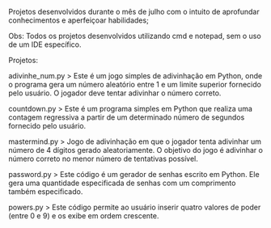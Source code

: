 Projetos desenvolvidos durante o mês de julho com o intuito de aprofundar conhecimentos e aperfeiçoar habilidades;

Obs: Todos os projetos desenvolvidos utilizando cmd e notepad, sem o uso de um IDE específico.

Projetos:

adivinhe_num.py > Este é um jogo simples de adivinhação em Python, onde o programa gera um número aleatório entre 1 e um limite superior  fornecido pelo usuário. O jogador deve tentar adivinhar o número correto.

countdown.py > Este é um programa simples em Python que realiza uma contagem regressiva a partir de um determinado número de segundos fornecido pelo usuário.

mastermind.py > Jogo de adivinhação em que o jogador tenta adivinhar um número de 4 dígitos gerado aleatoriamente. O objetivo do jogo é adivinhar o número correto no menor número de tentativas possível.

password.py > Este código é um gerador de senhas escrito em Python. Ele gera uma quantidade especificada de senhas com um comprimento também especificado.

powers.py > Este código permite ao usuário inserir quatro valores de poder (entre 0 e 9) e os exibe em ordem crescente. 
